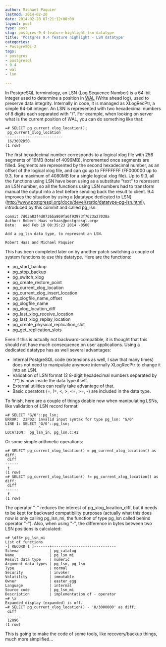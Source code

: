 ```yaml
---
author: Michael Paquier
lastmod: 2014-02-20
date: 2014-02-20 07:21:12+00:00
layout: post
type: post
slug: postgres-9-4-feature-highlight-lsn-datatype
title: 'Postgres 9.4 feature highlight - LSN datatype'
categories:
- PostgreSQL-2
tags:
- postgres
- postgresql
- 9.4
- wal
- lsn

---
```


In PostgreSQL terminology, an LSN (Log Sequence Number) is a 64-bit integer
used to determine a position in
[WAL](http://www.postgresql.org/docs/devel/static/wal-intro.html) (Write
ahead log), used to preserve data integrity. Internally in code, it is
managed as XLogRecPtr, a simple 64-bit integer. An LSN is represented with
two hexadecimal numbers of 8 digits each separated with "/". For example,
when looking on server what is the current position of WAL, you can do
something like that:

    =# SELECT pg_current_xlog_location();
     pg_current_xlog_location 
    --------------------------
     16/3002D50
    (1 row)

The first hexadecimal number corresponds to a logical xlog file with 256
segments of 16MB (total of 4096MB), incremented once segments are filled.
Segments are represented by the second hexadecimal number, as an offset of
the logical xlog file, and can go up to FFFFFFFF (FF000000 up to 9.3,
for a maximum of 4080MB for a single logical xlog file). Up to 9.3, all
the functions using LSN have been using as a substitute "text" to represent
an LSN number, so all the functions using LSN numbers had to transform
manual the output into a text before sending back the result to client.
9.4 improves the situation by using a [datatype dedicated to LSN]
(http://www.postgresql.org/docs/devel/static/datatype-pg-lsn.html),
introduced by this commit and called pg_lsn:

    commit 7d03a83f4d0736ba869fa6f93973f7623a27038a
    Author: Robert Haas <rhaas@postgresql.org>
    Date:   Wed Feb 19 08:35:23 2014 -0500

    Add a pg_lsn data type, to represent an LSN.

    Robert Haas and Michael Paquier

This has been completed later on by another patch switching a couple of
system functions to use this datatype. Here are the functions:

  * pg\_start\_backup
  * pg\_stop\_backup
  * pg\_switch\_xlog
  * pg\_create\_restore\_point
  * pg\_current\_xlog\_location
  * pg\_current\_xlog\_insert\_location
  * pg\_xlogfile\_name\_offset
  * pg\_xlogfile\_name
  * pg\_xlog\_location\_diff
  * pg\_last\_xlog\_receive\_location
  * pg\_last\_xlog\_replay\_location
  * pg\_create\_physical\_replication\_slot
  * pg\_get\_replication\_slots

Even if this is actually not backward-compatible, it is thought that this
should not have much consequence on user applications. Using a dedicated
datatype has as well several advantages:

  * Internal PostgreSQL code (extensions as well, I saw that many times)
does not need to manipulate anymore internally XLogRecPtr to change it
into an LSN.
  * Validation of LSN format (2 8-digit hexadecimal numbers separated by
"/") is now inside the data type itself.
  * External utilities can really take advantage of that.
  * Basic operators (=, !=, <, >, <=, >=, -) are included in the data type.

To finish, here are a couple of things doable now when manipulating LSNs,
like validation of LSN record format:

    =# SELECT 'G/0'::pg_lsn;
    ERROR:  22P02: invalid input syntax for type pg_lsn: "G/0"
    LINE 1: SELECT 'G/0'::pg_lsn;
                   ^
    LOCATION:  pg_lsn_in, pg_lsn.c:41

Or some simple arithmetic operations:

    =# SELECT pg_current_xlog_location() = pg_current_xlog_location() as diff;
     diff 
    ------
     t
    (1 row)
    =# SELECT pg_current_xlog_location() != pg_current_xlog_location() as diff;
     diff 
    ------
     f
    (1 row)

The operator "-" reduces the interest of pg\_xlog\_location\_diff, but it
needs to be kept for backward compatibility purposes (actually what this
does now is only calling pg\_lsn\_mi, the function of type pg_lsn called behind
operator "-"). Also, when using "-", the difference in bytes between two LSN
positions is calculated:

    =# \dfS+ pg_lsn_mi
    List of functions
    -[ RECORD 1 ]-------+-----------------------------
    Schema              | pg_catalog
    Name                | pg_lsn_mi
    Result data type    | numeric
    Argument data types | pg_lsn, pg_lsn
    Type                | normal
    Security            | invoker
    Volatility          | immutable
    Owner               | easter_egg
    Language            | internal
    Source code         | pg_lsn_mi
    Description         | implementation of - operator
    =# \x
    Expanded display (expanded) is off.
    =# SELECT pg_current_xlog_location() - '0/3000000' as diff;
     diff  
    -------
     12896
    (1 row)

This is going to make the code of some tools, like recovery/backup things,
much more simplified...
